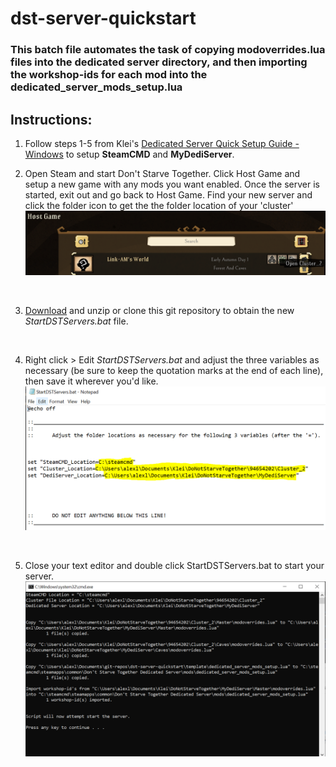 # dst-server-quickstart

### This batch file automates the task of copying modoverrides.lua files into the dedicated server directory, and then importing the workshop-ids for each mod into the dedicated_server_mods_setup.lua

## Instructions:
1. Follow steps 1-5 from Klei's [Dedicated Server Quick Setup Guide - Windows](https://forums.kleientertainment.com/forums/topic/64212-dedicated-server-quick-setup-guide-windows/) to setup **SteamCMD** and **MyDediServer**.

2. Open Steam and start Don't Starve Together.  Click Host Game and setup a new game with any mods you want enabled.  Once the server is started, exit out and go back to Host Game.  Find your new server and click the folder icon to get the the folder location of your 'cluster'
![Open Steam and go to Host Game](https://github.com/Link-AM/dst-server-quickstart/blob/main/img/hostgame.PNG)
<br/>

3. [Download](https://github.com/Link-AM/dst-server-quickstart/archive/refs/heads/main.zip) and unzip or clone this git repository to obtain the new *StartDSTServers.bat* file.
<br/>

4. Right click > Edit *StartDSTServers.bat* and adjust the three variables as necessary (be sure to keep the quotation marks at the end of each line), then save it wherever you'd like.
![Yes thats my Steam ID. Add me!](https://github.com/Link-AM/dst-server-quickstart/blob/main/img/locations.PNG)
<br/>

5. Close your text editor and double click StartDSTServers.bat to start your server.
![Thats it!](https://github.com/Link-AM/dst-server-quickstart/blob/main/img/script.PNG)
